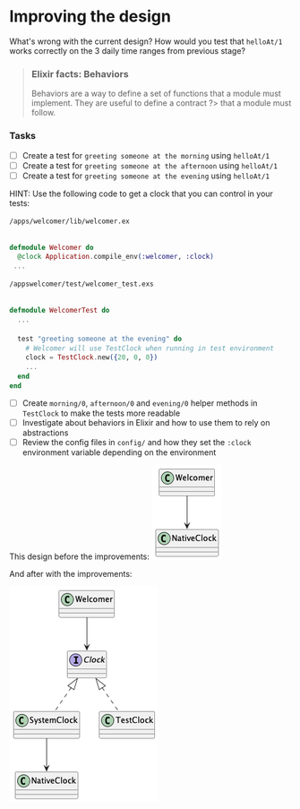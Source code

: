 # Improving the design

What's wrong with the current design? How would you test that `helloAt/1` works correctly on the 3 daily time ranges from previous stage?

> ### Elixir facts: Behaviors
>
> Behaviors are a way to define a set of functions that a module must implement. They are useful to define a contract ?> that a module must follow.

### Tasks

- [ ] Create a test for `greeting someone at the morning` using `helloAt/1`
- [ ] Create a test for `greeting someone at the afternoon` using `helloAt/1`
- [ ] Create a test for `greeting someone at the evening` using `helloAt/1`

HINT: Use the following code to get a clock that you can control in your tests:

`/apps/welcomer/lib/welcomer.ex`

```elixir

defmodule Welcomer do
  @clock Application.compile_env(:welcomer, :clock)
 ...
```

`/appswelcomer/test/welcomer_test.exs`

```elixir

defmodule WelcomerTest do
  ...

  test "greeting someone at the evening" do
    # Welcomer will use TestClock when running in test environment
    clock = TestClock.new({20, 0, 0})
    ...
  end
end
```

- [ ] Create `morning/0`, `afternoon/0` and `evening/0` helper methods in `TestClock` to make the tests more readable
- [ ] Investigate about behaviors in Elixir and how to use them to rely on abstractions
- [ ] Review the config files in `config/` and how they set the `:clock` environment variable depending on the environment

This design before the improvements:
![before ](../diagrams/out/stage_1_2_before.png#center)

And after with the improvements:

![after ](../diagrams/out/stage_1_2_after.png#center)

